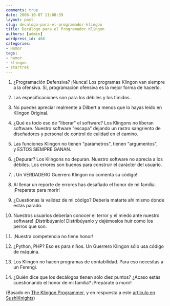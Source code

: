 ```yaml
---
comments: true
date: 2006-10-07 11:08:39
layout: post
slug: decalogo-para-el-programador-klingon
title: Decálogo para el Programador Klingon
authors: [admin]
wordpress_id: 468
categories:
- Humor
tags:
- humor
- klingon
- startrek
---
```


	
  1. ¿Programación Defensiva? ¡Nunca! Los programas Klingon van siempre a la ofensiva. Sí, programación ofensiva es la mejor forma de hacerlo.

	
  2. Las especificaciones son para los débiles y los tímidos.

	
  3. No puedes apreciar realmente a Dilbert a menos que lo hayas leido en Klingon Original.

	
  4. ¿Qué es todo eso de "liberar" el software? Los Klingons no liberan software. Nuestro software "escapa" dejando un rastro sangriento de diseñadores y personal de control de calidad en el camino.

	
  5. Las funciones Klingon no tienen "parámetros", tienen "argumentos", y ESTOS SIEMPRE GANAN.

	
  6. ¿Depurar? Los Klingons no depuran. Nuestro software no aprecia a los débiles. Los errores son buenos para construir el carácter del usuario.

	
  7. ¡ Un VERDADERO Guerrero Klingon no comenta su código!

	
  8. Al llenar un reporte de errores has desafiado el honor de mi familia. ¡Preparate para morir!

	
  9. ¿Cuestionas la validez de mi código? Debería matarte ahí mismo donde estás parado.

	
  10. Nuestros usuarios deberían conocer el terror y el miedo ante nuestro software! ¡Distribúyanlo! Distribúyanlo y dejémoslos huir como los perros que son.

	
  11. ¡Nuestra competencia no tiene honor!

	
  12. ¿Python, PHP? Eso es para niños. Un Guerrero Klingon sólo usa código de máquina.

	
  13. Los Klingon no hacen programas de contabilidad. Para eso necesitas a un Ferengi.

	
  14. ¿Quién dice que los decálogos tienen sólo diez puntos? ¿Acaso estás cuestionando el honor de mi familia? ¡Prepárate a morir!


(Basado en [The Klingon Programmer](http://gradha.sdf-eu.org/textos/klingon_programmer.en.html), y en respuesta a este [artículo en SushiKnights](http://sushiknights.org/2006/08/klingon.html))
